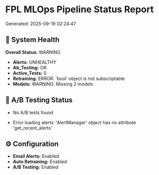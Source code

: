 # FPL MLOps Pipeline Status Report
Generated: 2025-09-19 02:24:47

## 🏥 System Health
**Overall Status:** WARNING

- **Alerts:** UNHEALTHY
- **Ab_Testing:** OK
- **Active_Tests:** 0
- **Retraining:** ERROR: 'bool' object is not subscriptable
- **Models:** WARNING: Missing 2 models

## 🧪 A/B Testing Status
- No A/B tests found

- Error loading alerts: 'AlertManager' object has no attribute 'get_recent_alerts'

## ⚙️ Configuration
- **Email Alerts:** Enabled
- **Auto Retraining:** Enabled
- **A/B Testing:** Enabled
